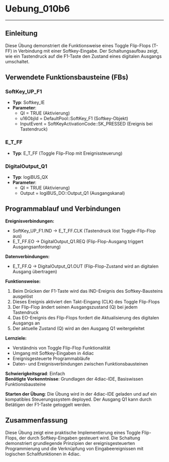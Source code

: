# Uebung_010b6

* * * * * * * * * *

## Einleitung
Diese Übung demonstriert die Funktionsweise eines Toggle Flip-Flops (T-FF) in Verbindung mit einer Softkey-Eingabe. Der Schaltungsaufbau zeigt, wie ein Tastendruck auf die F1-Taste den Zustand eines digitalen Ausgangs umschaltet.

## Verwendete Funktionsbausteine (FBs)

### SoftKey_UP_F1
- **Typ**: Softkey_IE
- **Parameter**:
  - QI = TRUE (Aktivierung)
  - u16ObjId = DefaultPool::SoftKey_F1 (Softkey-Objekt)
  - InputEvent = SoftKeyActivationCode::SK_PRESSED (Ereignis bei Tastendruck)

### E_T_FF
- **Typ**: E_T_FF (Toggle Flip-Flop mit Ereignissteuerung)

### DigitalOutput_Q1
- **Typ**: logiBUS_QX
- **Parameter**:
  - QI = TRUE (Aktivierung)
  - Output = logiBUS_DO::Output_Q1 (Ausgangskanal)

## Programmablauf und Verbindungen

**Ereignisverbindungen:**
- SoftKey_UP_F1.IND → E_T_FF.CLK (Tastendruck löst Toggle-Flip-Flop aus)
- E_T_FF.EO → DigitalOutput_Q1.REQ (Flip-Flop-Ausgang triggert Ausgangsanforderung)

**Datenverbindungen:**
- E_T_FF.Q → DigitalOutput_Q1.OUT (Flip-Flop-Zustand wird an digitalen Ausgang übertragen)

**Funktionsweise:**
1. Beim Drücken der F1-Taste wird das IND-Ereignis des Softkey-Bausteins ausgelöst
2. Dieses Ereignis aktiviert den Takt-Eingang (CLK) des Toggle Flip-Flops
3. Der Flip-Flop ändert seinen Ausgangszustand (Q) bei jedem Tastendruck
4. Das EO-Ereignis des Flip-Flops fordert die Aktualisierung des digitalen Ausgangs an
5. Der aktuelle Zustand (Q) wird an den Ausgang Q1 weitergeleitet

**Lernziele:**
- Verständnis von Toggle Flip-Flop Funktionalität
- Umgang mit Softkey-Eingaben in 4diac
- Ereignisgesteuerte Programmabläufe
- Daten- und Ereignisverbindungen zwischen Funktionsbausteinen

**Schwierigkeitsgrad**: Einfach  
**Benötigte Vorkenntnisse**: Grundlagen der 4diac-IDE, Basiswissen Funktionsbausteine

**Starten der Übung**: Die Übung wird in der 4diac-IDE geladen und auf ein kompatibles Steuerungssystem deployed. Der Ausgang Q1 kann durch Betätigen der F1-Taste getoggelt werden.

## Zusammenfassung
Diese Übung zeigt eine praktische Implementierung eines Toggle Flip-Flops, der durch Softkey-Eingaben gesteuert wird. Die Schaltung demonstriert grundlegende Prinzipien der ereignisgesteuerten Programmierung und die Verknüpfung von Eingabeereignissen mit logischen Schaltfunktionen in 4diac.